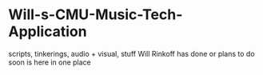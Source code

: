 # Will-s-CMU-Music-Tech-Application
scripts, tinkerings, audio + visual, stuff Will Rinkoff has done or plans to do soon is here in one place
